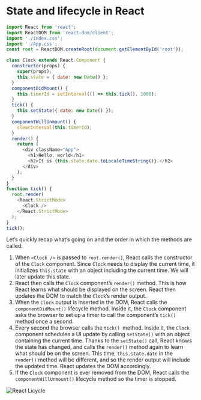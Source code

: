 # State and lifecycle in React

```javascript
import React from 'react';
import ReactDOM from 'react-dom/client';
import './index.css';
import './App.css';
const root = ReactDOM.createRoot(document.getElementById('root'));

class Clock extends React.Component {
  constructor(props) {
    super(props);
    this.state = { date: new Date() };
  }
  componentDidMount() {
    this.timerId = setInterval(() => this.tick(), 1000);
  }
  tick() {
    this.setState({ date: new Date() });
  }
  componentWillUnmount() {
    clearInterval(this.timerId);
  }
  render() {
    return (
      <div className="App">
        <h1>Hello, world</h1>
        <h2>It is {this.state.date.toLocaleTimeString()}.</h2>
      </div>
    );
  }
}
function tick() {
  root.render(
    <React.StrictMode>
      <Clock />
    </React.StrictMode>
  );
}
tick();
```

Let’s quickly recap what’s going on and the order in which the methods are called:

1. When `<Clock />` is passed to `root.render()`, React calls the constructor of the `Clock` component. Since `Clock` needs to display the current time, it initializes `this.state` with an object including the current time. We will later update this state.
2. React then calls the `Clock` component’s `render()` method. This is how React learns what should be displayed on the screen. React then updates the DOM to match the `Clock`’s render output.
3. When the `Clock` output is inserted in the DOM, React calls the `componentDidMount()` lifecycle method. Inside it, the `Clock` component asks the browser to set up a timer to call the component’s `tick()` method once a second.
4. Every second the browser calls the `tick() `method. Inside it, the `Clock` component schedules a UI update by calling `setState()` with an object containing the current time. Thanks to the `setState()` call, React knows the state has changed, and calls the `render()` method again to learn what should be on the screen. This time, `this.state.date` in the `render()` method will be different, and so the render output will include the updated time. React updates the DOM accordingly.
5. If the `Clock` component is ever removed from the DOM, React calls the `componentWillUnmount()` lifecycle method so the timer is stopped.
   
![React Licycle](https://cdn-media-1.freecodecamp.org/images/1*_drMYY_IEgboMS4RhvC-lQ.png)